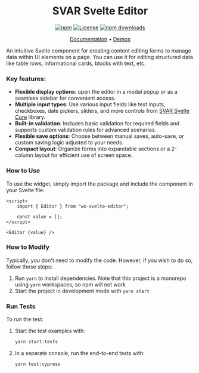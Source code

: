 <div align="center">

# SVAR Svelte Editor

[![npm](https://img.shields.io/npm/v/wx-svelte-editor.svg)](https://www.npmjs.com/package/wx-svelte-editor)
[![License](https://img.shields.io/github/license/svar-widgets/editor)](https://github.com/svar-widgets/editor/blob/main/license.txt)
[![npm downloads](https://img.shields.io/npm/dm/wx-svelte-editor.svg)](https://www.npmjs.com/package/wx-svelte-editor)

</div>

<div align="center">

[Documentation](https://docs.svar.dev/svelte/editor/) • [Demos](https://docs.svar.dev/svelte/editor/samples/#/base/willow)

</div>

An intuitive Svelte component for creating content editing forms to manage data within UI elements on a page. You can use it for editing structured data like table rows, informational cards, blocks with text, etc. 

### Key features:

- **Flexible display options**: open the editor in a modal popup or as a seamless sidebar for convenient access.
- **Multiple input types**: Use various input fields like text inputs, checkboxes, date pickers, sliders, and more controls from [SVAR Svelte Core](https://svar.dev/svelte/core/) library.
- **Built-in validation**: Includes basic validation for required fields and supports custom validation rules for advanced scenarios.
- **Flexible save options**: Choose between manual saves, auto-save, or custom saving logic adjusted to your needs.
- **Compact layout**: Organize forms into expandable sections or a 2-column layout for efficient use of screen space.

### How to Use

To use the widget, simply import the package and include the component in your Svelte file:

```svelte
<script>
	import { Editor } from "wx-svelte-editor";

	const value = [];
</script>

<Editor {value} />
```

### How to Modify

Typically, you don't need to modify the code. However, if you wish to do so, follow these steps:

1. Run `yarn` to install dependencies. Note that this project is a monorepo using `yarn` workspaces, so npm will not work
2. Start the project in development mode with `yarn start`

### Run Tests

To run the test:

1. Start the test examples with:
    ```sh
    yarn start:tests
    ```
2. In a separate console, run the end-to-end tests with:
    ```sh
    yarn test:cypress
    ```
